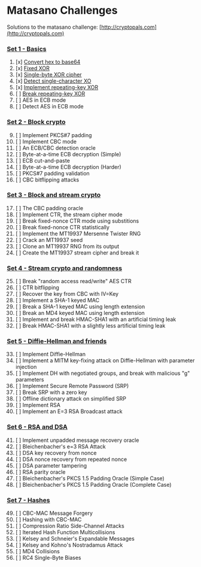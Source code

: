 # Matasano Challenges
Solutions to the matasano challenge: [http://cryptopals.com](http://cryptopals.com)

### [Set 1 - Basics](http://cryptopals.com/sets/1)
1. [x] [Convert hex to base64](https://github.com/abdulapopoola/matasanoChallenges/blob/master/MatasanoJS/src/Set%201/challenge1.js)
2. [x] [Fixed XOR](https://github.com/abdulapopoola/matasanoChallenges/blob/master/MatasanoJS/src/Set%201/challenge2.js)
3. [x] [Single-byte XOR cipher](https://github.com/abdulapopoola/matasanoChallenges/blob/master/MatasanoJS/src/Set%201/challenge3.js)
4. [x] [Detect single-character XO](https://github.com/abdulapopoola/matasanoChallenges/blob/master/MatasanoJS/src/Set%201/challenge4.js) 
5. [x] [Implement repeating-key XOR](https://github.com/abdulapopoola/matasanoChallenges/blob/master/MatasanoJS/src/Set%201/challenge5.js)
6. [ ] [Break repeating-key XOR](https://github.com/abdulapopoola/matasanoChallenges/blob/master/MatasanoJS/src/Set%201/challenge6.js)
7. [ ] AES in ECB mode
8. [ ] Detect AES in ECB mode

### [Set 2 - Block crypto](http://cryptopals.com/sets/2)
9. [ ] Implement PKCS#7 padding
10. [ ] Implement CBC mode
11. [ ] An ECB/CBC detection oracle
12. [ ] Byte-at-a-time ECB decryption (Simple)
13. [ ] ECB cut-and-paste
14. [ ] Byte-at-a-time ECB decryption (Harder)
15. [ ] PKCS#7 padding validation
16. [ ] CBC bitflipping attacks

### [Set 3 - Block and stream crypto](http://cryptopals.com/sets/3)
17. [ ] The CBC padding oracle
18. [ ] Implement CTR, the stream cipher mode
19. [ ] Break fixed-nonce CTR mode using substitions
20. [ ] Break fixed-nonce CTR statistically
21. [ ] Implement the MT19937 Mersenne Twister RNG
22. [ ] Crack an MT19937 seed
23. [ ] Clone an MT19937 RNG from its output
24. [ ] Create the MT19937 stream cipher and break it

### [Set 4 - Stream crypto and randomness](http://cryptopals.com/sets/4)
25. [ ] Break "random access read/write" AES CTR
26. [ ] CTR bitflipping
27. [ ] Recover the key from CBC with IV=Key
28. [ ] Implement a SHA-1 keyed MAC
29. [ ] Break a SHA-1 keyed MAC using length extension
30. [ ] Break an MD4 keyed MAC using length extension
31. [ ] Implement and break HMAC-SHA1 with an artificial timing leak
32. [ ] Break HMAC-SHA1 with a slightly less artificial timing leak

### [Set 5 - Diffie-Hellman and friends](http://cryptopals.com/sets/5)
33. [ ] Implement Diffie-Hellman
34. [ ] Implement a MITM key-fixing attack on Diffie-Hellman with parameter injection
35. [ ] Implement DH with negotiated groups, and break with malicious "g" parameters
36. [ ] Implement Secure Remote Password (SRP)
37. [ ] Break SRP with a zero key
38. [ ] Offline dictionary attack on simplified SRP
39. [ ] Implement RSA
40. [ ] Implement an E=3 RSA Broadcast attack

### [Set 6 - RSA and DSA](http://cryptopals.com/sets/6)
41. [ ] Implement unpadded message recovery oracle
42. [ ] Bleichenbacher's e=3 RSA Attack
43. [ ] DSA key recovery from nonce
44. [ ] DSA nonce recovery from repeated nonce
45. [ ] DSA parameter tampering
46. [ ] RSA parity oracle
47. [ ] Bleichenbacher's PKCS 1.5 Padding Oracle (Simple Case)
48. [ ] Bleichenbacher's PKCS 1.5 Padding Oracle (Complete Case)

### [Set 7 - Hashes](http://cryptopals.com/sets/7)
49. [ ] CBC-MAC Message Forgery
50. [ ] Hashing with CBC-MAC
51. [ ] Compression Ratio Side-Channel Attacks
52. [ ] Iterated Hash Function Multicollisions
53. [ ] Kelsey and Schneier's Expandable Messages
54. [ ] Kelsey and Kohno's Nostradamus Attack
55. [ ] MD4 Collisions
56. [ ] RC4 Single-Byte Biases